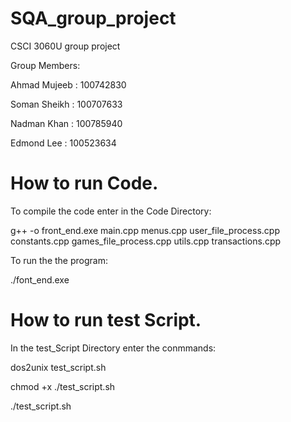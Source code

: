 # SQA_group_project
CSCI 3060U group project

Group Members:

Ahmad Mujeeb : 100742830

Soman Sheikh : 100707633

Nadman Khan :  100785940

Edmond Lee   : 100523634


# How to run Code.
To compile the code enter in the Code Directory:

 g++ -o front_end.exe main.cpp menus.cpp user_file_process.cpp constants.cpp games_file_process.cpp utils.cpp transactions.cpp 



To run the the program:

./font_end.exe

# How to run test Script.

In the test_Script Directory enter the conmmands:

dos2unix test_script.sh

chmod +x ./test_script.sh

./test_script.sh

